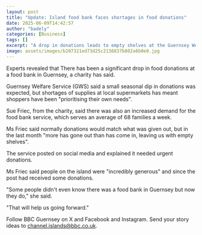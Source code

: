```yaml
---
layout: post
title: "Update: Island food bank faces shortages in food donations"
date: 2025-06-09T14:42:57
author: "badely"
categories: [Business]
tags: []
excerpt: "A drop in donations leads to empty shelves at the Guernsey Welfare Service food bank."
image: assets/images/b207321ed73d25c2136837b802a6b0e0.jpg
---
```


Experts revealed that There has been a significant drop in food donations at a food bank in Guernsey, a charity has said. 

Guernsey Welfare Service (GWS) said a small seasonal dip in donations was expected, but shortages of supplies at local supermarkets has meant shoppers have been "prioritising their own needs".

Sue Friec, from the charity, said there was also an increased demand for the food bank service, which serves an average of 68 families a week. 

Ms Friec said normally donations would match what was given out, but in the last month "more has gone out than has come in, leaving us with empty shelves". 

The service posted on social media and explained it needed urgent donations.

Ms Friec said people on the island were "incredibly generous" and since the post had received some donations. 

"Some people didn't even know there was a food bank in Guernsey but now they do," she said.

"That will help us going forward."

Follow BBC Guernsey on X and Facebook and Instagram. Send your story ideas to channel.islands@bbc.co.uk.

